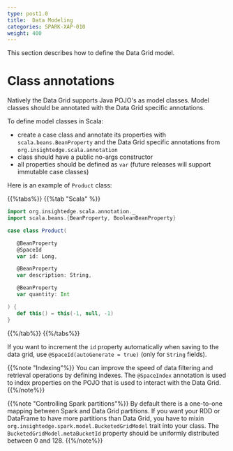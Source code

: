 ```yaml
---
type: post1.0
title:  Data Modeling
categories: SPARK-XAP-010
weight: 400
---
```



This section describes how to define the Data Grid model.


# Class annotations

Natively the Data Grid supports Java POJO's as model classes. Model classes should be annotated with the Data Grid specific annotations.

To define model classes in Scala:

* create a case class and annotate its properties with `scala.beans.BeanProperty` and the Data Grid specific annotations from `org.insightedge.scala.annotation`
* class should have a public no-args constructor
* all properties should be defined as `var` (future releases will support immutable case classes)

Here is an example of `Product` class:

{{%tabs%}}
{{%tab "Scala" %}}
```scala
import org.insightedge.scala.annotation._
import scala.beans.{BeanProperty, BooleanBeanProperty}

case class Product(

   @BeanProperty
   @SpaceId
   var id: Long,

   @BeanProperty
   var description: String,

   @BeanProperty
   var quantity: Int

) {
   def this() = this(-1, null, -1)
}
```
{{%/tab%}}
{{%/tabs%}}

If you want to increment the `id` property automatically when saving to the data grid, use `@SpaceId(autoGenerate = true)` (only for `String` fields).

{{%note "Indexing"%}}
You can improve the speed of data filtering and retrieval operations by defining indexes. The `@SpaceIndex` annotation is used to index properties on the
POJO that is used to interact with the Data Grid.
{{%/note%}}

{{%note "Controlling Spark partitions"%}}
By default there is a one-to-one mapping between Spark and Data Grid partitions. If you want your RDD or DataFrame to have more partitions than Data Grid, you have to mixin `org.insightedge.spark.model.BucketedGridModel` trait into your class.
The `BucketedGridModel.metaBucketId` property should be uniformly distributed between 0 and 128.
{{%/note%}}